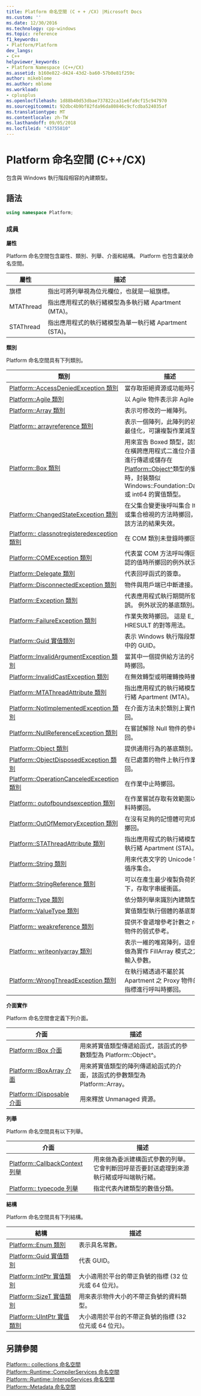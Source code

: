 ```yaml
---
title: Platform 命名空間 (C + + /CX) |Microsoft Docs
ms.custom: ''
ms.date: 12/30/2016
ms.technology: cpp-windows
ms.topic: reference
f1_keywords:
- Platform/Platform
dev_langs:
- C++
helpviewer_keywords:
- Platform Namespace (C++/CX)
ms.assetid: b160e822-d424-43d2-ba60-57b0e81f259c
author: mikeblome
ms.author: mblome
ms.workload:
- cplusplus
ms.openlocfilehash: 1d88b40d53dbae737822ca31e6fa9cf15c947970
ms.sourcegitcommit: 92dbc4b9bf82fda96da80846c9cfcdba524035af
ms.translationtype: MT
ms.contentlocale: zh-TW
ms.lasthandoff: 09/05/2018
ms.locfileid: "43755810"
---
```

# <a name="platform-namespace-ccx"></a>Platform 命名空間 (C++/CX)
包含與 Windows 執行階段相容的內建類型。  
  
## <a name="syntax"></a>語法  
  
```cpp  
using namespace Platform;  
```  
  
### <a name="members"></a>成員  
 **屬性**  
  
 Platform 命名空間包含屬性、類別、列舉、介面和結構。 Platform 也包含巢狀命名空間。  
  
|屬性|描述|  
|---------------|-----------------|  
|旗標|指出可將列舉視為位元欄位，也就是一組旗標。|  
|MTAThread|指出應用程式的執行緒模型為多執行緒 Apartment (MTA)。|  
|STAThread|指出應用程式的執行緒模型為單一執行緒 Apartment (STA)。|  
  
 **類別**  
  
 Platform 命名空間具有下列類別。  
  
|類別|描述|  
|-----------|-----------------|  
|[Platform::AccessDeniedException 類別](../cppcx/platform-accessdeniedexception-class.md)|當存取拒絕資源或功能時引發。|  
|[Platform::Agile 類別](../cppcx/platform-agile-class.md)|以 Agile 物件表示非 Agile 物件。|  
|[Platform::Array 類別](../cppcx/platform-array-class.md)|表示可修改的一維陣列。|  
|[Platform:: arrayreference 類別](../cppcx/platform-arrayreference-class.md)|表示一個陣列，此陣列的初始化已最佳化，可讓複製作業減至最少。|  
|[Platform::Box 類別](../cppcx/platform-box-class.md)|用來宣告 Boxed 類型，該類型會在橫跨應用程式二進位介面 (ABI) 進行傳遞或儲存在 [Platform::Object^](../cppcx/platform-object-class.md)類型的變數中時，封裝類似 Windows::Foundation::DateTime 或 int64 的實值類型。|  
|[Platform::ChangedStateException 類別](../cppcx/platform-changedstateexception-class.md)|在父集合變更後呼叫集合 Iterator 或集合檢視的方法時擲回，藉以讓該方法的結果失效。|  
|[Platform:: classnotregisteredexception 類別](../cppcx/platform-classnotregisteredexception-class.md)|在 COM 類別未登錄時擲回。|  
|[Platform::COMException 類別](../cppcx/platform-comexception-class.md)|代表當 COM 方法呼叫傳回無法辨認的值時所擲回的例外狀況。|  
|[Platform::Delegate 類別](../cppcx/platform-delegate-class.md)|代表回呼函式的簽章。|  
|[Platform::DisconnectedException 類別](../cppcx/platform-disconnectedexception-class.md)|物件與用戶端已中斷連接。|  
|[Platform::Exception 類別](../cppcx/platform-exception-class.md)|代表應用程式執行期間所發生的錯誤。 例外狀況的基底類別。|  
|[Platform::FailureException 類別](../cppcx/platform-failureexception-class.md)|作業失敗時擲回。 這是 E_FAIL HRESULT 的對等用法。|  
|[Platform::Guid 實值類別](../cppcx/platform-guid-value-class.md)|表示 Windows 執行階段類型系統中的 GUID。|  
|[Platform::InvalidArgumentException 類別](../cppcx/platform-invalidargumentexception-class.md)|當其中一個提供給方法的引數無效時擲回。|  
|[Platform::InvalidCastException 類別](../cppcx/platform-invalidcastexception-class.md)|在無效轉型或明確轉換時擲回。|  
|[Platform::MTAThreadAttribute 類別](../cppcx/platform-mtathreadattribute-class.md)|指出應用程式的執行緒模型為多執行緒 Apartment (MTA)。|  
|[Platform::NotImplementedException 類別](../cppcx/platform-notimplementedexception-class.md)|在介面方法未於類別上實作時擲回。|  
|[Platform::NullReferenceException 類別](../cppcx/platform-nullreferenceexception-class.md)|在嘗試解除 Null 物件的參考時擲回。|  
|[Platform::Object 類別](../cppcx/platform-object-class.md)|提供通用行為的基底類別。|  
|[Platform::ObjectDisposedException 類別](../cppcx/platform-objectdisposedexception-class.md)|在已處置的物件上執行作業時擲回。|  
|[Platform::OperationCanceledException 類別](../cppcx/platform-operationcanceledexception-class.md)|在作業中止時擲回。|  
|[Platform:: outofboundsexception 類別](../cppcx/platform-outofboundsexception-class.md)|在作業嘗試存取有效範圍以外的資料時擲回。|  
|[Platform::OutOfMemoryException 類別](../cppcx/platform-outofmemoryexception-class.md)|在沒有足夠的記憶體可完成作業時擲回。|  
|[Platform::STAThreadAttribute 類別](../cppcx/platform-stathreadattribute-class.md)|指出應用程式的執行緒模型為單一執行緒 Apartment (STA)。|  
|[Platform::String 類別](../cppcx/platform-string-class.md)|用來代表文字的 Unicode 字元的循序集合。|  
|[Platform::StringReference 類別](../cppcx/platform-stringreference-class.md)|可以在產生最少複製負荷的情況下，存取字串緩衝區。|  
|[Platform::Type 類別](../cppcx/platform-type-class.md)|依分類列舉來識別內建類型。|  
|[Platform::ValueType 類別](../cppcx/platform-valuetype-class.md)|實值類型執行個體的基底類別。|  
|[Platform:: weakreference 類別](../cppcx/platform-weakreference-class.md)|提供不會遞增參考計數之 ref 類別物件的弱式參考。|  
|[Platform:: writeonlyarray 類別](../cppcx/platform-writeonlyarray-class.md)|表示一維的唯寫陣列，這個陣列可做為實作 FillArray 模式之方法的輸入參數。|  
|[Platform::WrongThreadException 類別](../cppcx/platform-wrongthreadexception-class.md)|在執行緒透過不屬於其 Apartment 之 Proxy 物件的介面指標進行呼叫時擲回。|  
  
 **介面實作**  
  
 Platform 命名空間會定義下列介面。  
  
|介面|描述|  
|---------------|-----------------|  
|[Platform::IBox 介面](../cppcx/platform-ibox-interface.md)|用來將實值類型傳遞給函式，該函式的參數類型為 Platform::Object^。|  
|[Platform::IBoxArray 介面](../cppcx/platform-iboxarray-interface.md)|用來將實值類型的陣列傳遞給函式的介面，該函式的參數類型為 Platform::Array。|  
|[Platform::IDisposable 介面](../cppcx/platform-idisposable-interface.md)|用來釋放 Unmanaged 資源。|  
  
 **列舉**  
  
 Platform 命名空間具有以下列舉。  
  
|介面|描述|  
|---------------|-----------------|  
|[Platform::CallbackContext 列舉](../cppcx/platform-callbackcontext-enumeration.md)|用來做為委派建構函式參數的列舉。 它會判斷回呼是否要封送處理到來源執行緒或呼叫端執行緒。|  
|[Platform:: typecode 列舉](../cppcx/platform-typecode-enumeration.md)|指定代表內建類型的數值分類。|  
  
 **結構**  
  
 Platform 命名空間具有下列結構。  
  
|結構|描述|  
|---------------|-----------------|  
|[Platform::Enum 類別](../cppcx/platform-enum-class.md)|表示具名常數。|  
|[Platform::Guid 實值類別](../cppcx/platform-guid-value-class.md)|代表 GUID。|  
|[Platform::IntPtr 實值類別](../cppcx/platform-intptr-value-class.md)|大小適用於平台的帶正負號的指標 (32 位元或 64 位元)。|  
|[Platform::SizeT 實值類別](../cppcx/platform-sizet-value-class.md)|用來表示物件大小的不帶正負號的資料類型。|  
|[Platform::UIntPtr 實值類別](../cppcx/platform-uintptr-value-class.md)|大小適用於平台的不帶正負號的指標 (32 位元或 64 位元)。|  
  
## <a name="see-also"></a>另請參閱  
 [Platform:: collections 命名空間](../cppcx/platform-collections-namespace.md)   
 [Platform::Runtime::CompilerServices 命名空間](../cppcx/platform-runtime-compilerservices-namespace.md)   
 [Platform::Runtime::InteropServices 命名空間](../cppcx/platform-runtime-interopservices-namespace.md)   
 [Platform::Metadata 命名空間](../cppcx/platform-metadata-namespace.md)